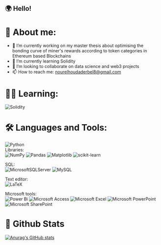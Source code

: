 ## 🌍 Hello!


# 🌊 About me:
- 🔭 I’m currently working on my master thesis about optimising the bonding curve of miner's rewards according to token categories in Ethereum based Blockchains
- 🌱 I’m currently learning Solidity
- 👯 I’m looking to collaborate on data science and web3 projects
- 📫 How to reach me: nourelhoudaderbel8@gmail.com

#  👩‍💻 Learning:
![Solidity](https://img.shields.io/badge/Solidity-%23363636.svg?style=for-the-badge&logo=solidity&logoColor=white)

# 🛠  Languages and Tools:
![Python](https://img.shields.io/badge/python-3670A0?style=for-the-badge&logo=python&logoColor=ffdd54) </br>
Libraries: </br>
![NumPy](https://img.shields.io/badge/numpy-%23013243.svg?style=for-the-badge&logo=numpy&logoColor=white) ![Pandas](https://img.shields.io/badge/pandas-%23150458.svg?style=for-the-badge&logo=pandas&logoColor=white) ![Matplotlib](https://img.shields.io/badge/Matplotlib-%23ffffff.svg?style=for-the-badge&logo=Matplotlib&logoColor=black) ![scikit-learn](https://img.shields.io/badge/scikit--learn-%23F7931E.svg?style=for-the-badge&logo=scikit-learn&logoColor=white)

SQL:</br>
![MicrosoftSQLServer](https://img.shields.io/badge/Microsoft%20SQL%20Server-CC2927?style=for-the-badge&logo=microsoft%20sql%20server&logoColor=white) ![MySQL](https://img.shields.io/badge/mysql-4479A1.svg?style=for-the-badge&logo=mysql&logoColor=white)

Text editor:</br>
![LaTeX](https://img.shields.io/badge/latex-%23008080.svg?style=for-the-badge&logo=latex&logoColor=white)

Microsoft tools:</br>
![Power Bi](https://img.shields.io/badge/power_bi-F2C811?style=for-the-badge&logo=powerbi&logoColor=black)
![Microsoft Access](https://img.shields.io/badge/Microsoft_Access-A4373A?style=for-the-badge&logo=microsoft-access&logoColor=white)
![Microsoft Excel](https://img.shields.io/badge/Microsoft_Excel-217346?style=for-the-badge&logo=microsoft-excel&logoColor=white)
![Microsoft PowerPoint](https://img.shields.io/badge/Microsoft_PowerPoint-B7472A?style=for-the-badge&logo=microsoft-powerpoint&logoColor=white)
![Microsoft SharePoint ](https://img.shields.io/badge/Microsoft_SharePoint-0078D4?style=for-the-badge&logo=microsoft-sharepoint&logoColor=white)

# 🥁 Github Stats
[![Anurag's GitHub stats](https://github-readme-stats.vercel.app/api?username=nourelhoudaderbel&show=prs_merged_percentage&show_icons=true&theme=tokyonight)](https://github.com/anuraghazra/github-readme-stats)


